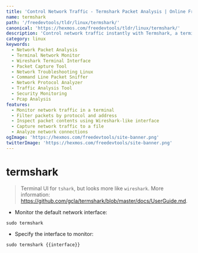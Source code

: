 ```yaml
---
title: 'Control Network Traffic - Termshark Packet Analysis | Online Free DevTools by Hexmos'
name: termshark
path: '/freedevtools/tldr/linux/termshark/'
canonical: 'https://hexmos.com/freedevtools/tldr/linux/termshark/'
description: 'Control network traffic instantly with Termshark, a terminal-based network analyzer. Capture packets, filter protocols, and inspect connections. Free online tool, no registration required.'
category: linux
keywords:
  - Network Packet Analysis
  - Terminal Network Monitor
  - Wireshark Terminal Interface
  - Packet Capture Tool
  - Network Troubleshooting Linux
  - Command Line Packet Sniffer
  - Network Protocol Analyzer
  - Traffic Analysis Tool
  - Security Monitoring
  - Pcap Analysis
features:
  - Monitor network traffic in a terminal
  - Filter packets by protocol and address
  - Inspect packet contents using Wireshark-like interface
  - Capture network traffic to a file
  - Analyze network connections
ogImage: 'https://hexmos.com/freedevtools/site-banner.png'
twitterImage: 'https://hexmos.com/freedevtools/site-banner.png'
---
```


# termshark

> Terminal UI for `tshark`, but looks more like `wireshark`.
> More information: <https://github.com/gcla/termshark/blob/master/docs/UserGuide.md>.

- Monitor the default network interface:

`sudo termshark`

- Specify the interface to monitor:

`sudo termshark {{interface}}`

